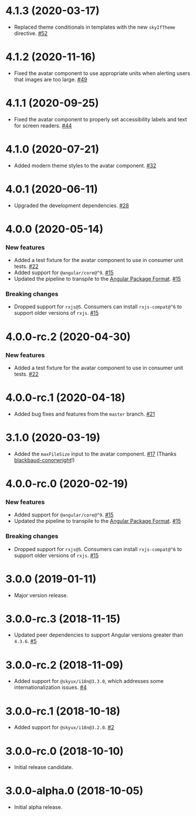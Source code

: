 # 4.1.3 (2020-03-17)

- Replaced theme conditionals in templates with the new `skyIfTheme` directive. [#52](https://github.com/blackbaud/skyux-avatar/pull/52)

# 4.1.2 (2020-11-16)

- Fixed the avatar component to use appropriate units when alerting users that images are too large. [#49](https://github.com/blackbaud/skyux-avatar/pull/49)

# 4.1.1 (2020-09-25)

- Fixed the avatar component to properly set accessibility labels and text for screen readers. [#44](https://github.com/blackbaud/skyux-avatar/pull/44)

# 4.1.0 (2020-07-21)

- Added modern theme styles to the avatar component. [#32](https://github.com/blackbaud/skyux-avatar/pull/32)

# 4.0.1 (2020-06-11)

- Upgraded the development dependencies. [#28](https://github.com/blackbaud/skyux-avatar/pull/28)

# 4.0.0 (2020-05-14)

### New features

- Added a test fixture for the avatar component to use in consumer unit tests. [#22](https://github.com/blackbaud/skyux-avatar/pull/22)
- Added support for `@angular/core@^9`. [#15](https://github.com/blackbaud/skyux-avatar/pull/15)
- Updated the pipeline to transpile to the [Angular Package Format](https://docs.google.com/document/d/1CZC2rcpxffTDfRDs6p1cfbmKNLA6x5O-NtkJglDaBVs/preview). [#15](https://github.com/blackbaud/skyux-avatar/pull/15)

### Breaking changes

- Dropped support for `rxjs@5`. Consumers can install `rxjs-compat@^6` to support older versions of `rxjs`. [#15](https://github.com/blackbaud/skyux-avatar/pull/15)

# 4.0.0-rc.2 (2020-04-30)

### New features

- Added a test fixture for the avatar component to use in consumer unit tests. [#22](https://github.com/blackbaud/skyux-avatar/pull/22)

# 4.0.0-rc.1 (2020-04-18)

- Added bug fixes and features from the `master` branch. [#21](https://github.com/blackbaud/skyux-avatar/pull/21)

# 3.1.0 (2020-03-19)

- Added the `maxFileSize` input to the avatar component. [#17](https://github.com/blackbaud/skyux-avatar/pull/17) (Thanks [blackbaud-conorwright](https://github.com/blackbaud-conorwright)!)

# 4.0.0-rc.0 (2020-02-19)

### New features

- Added support for `@angular/core@^9`. [#15](https://github.com/blackbaud/skyux-avatar/pull/15)
- Updated the pipeline to transpile to the [Angular Package Format](https://docs.google.com/document/d/1CZC2rcpxffTDfRDs6p1cfbmKNLA6x5O-NtkJglDaBVs/preview). [#15](https://github.com/blackbaud/skyux-avatar/pull/15)

### Breaking changes

- Dropped support for `rxjs@5`. Consumers can install `rxjs-compat@^6` to support older versions of `rxjs`. [#15](https://github.com/blackbaud/skyux-avatar/pull/15)

# 3.0.0 (2019-01-11)

- Major version release.

# 3.0.0-rc.3 (2018-11-15)

- Updated peer dependencies to support Angular versions greater than `4.3.6`. [#5](https://github.com/blackbaud/skyux-avatar/pull/5)

# 3.0.0-rc.2 (2018-11-09)

- Added support for `@skyux/i18n@3.3.0`, which addresses some internationalization issues. [#4](https://github.com/blackbaud/skyux-avatar/pull/4)

# 3.0.0-rc.1 (2018-10-18)

- Added support for `@skyux/i18n@3.2.0`. [#2](https://github.com/blackbaud/skyux-avatar/pull/2)

# 3.0.0-rc.0 (2018-10-10)

- Initial release candidate.

# 3.0.0-alpha.0 (2018-10-05)

- Initial alpha release.
